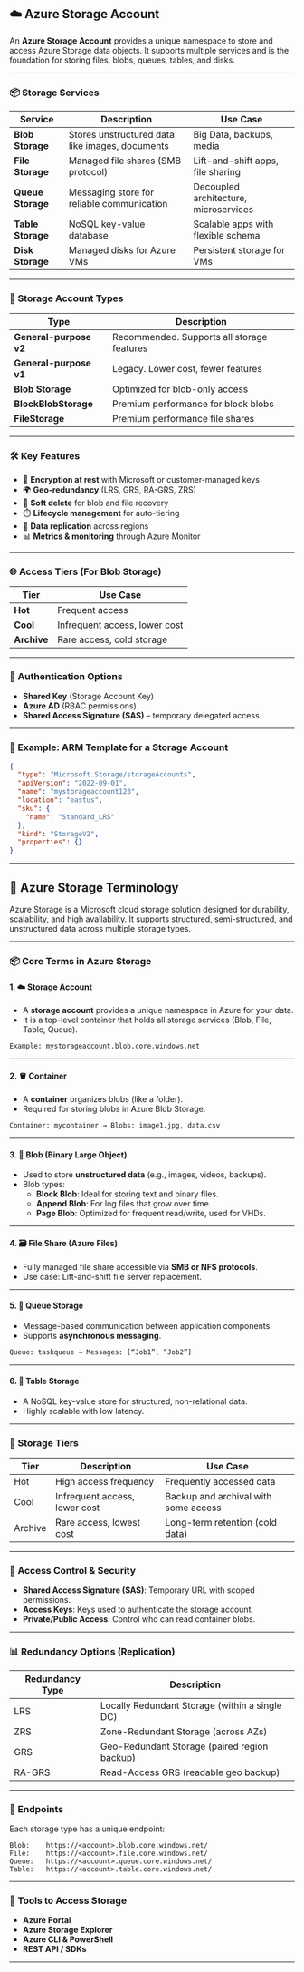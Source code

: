 ## ☁️ Azure Storage Account

An **Azure Storage Account** provides a unique namespace to store and access Azure Storage data objects. It supports multiple services and is the foundation for storing files, blobs, queues, tables, and disks.

---

### 📦 Storage Services

| Service           | Description                                        | Use Case                              |
|-------------------|----------------------------------------------------|---------------------------------------|
| **Blob Storage**  | Stores unstructured data like images, documents    | Big Data, backups, media              |
| **File Storage**  | Managed file shares (SMB protocol)                 | Lift-and-shift apps, file sharing     |
| **Queue Storage** | Messaging store for reliable communication         | Decoupled architecture, microservices |
| **Table Storage** | NoSQL key-value database                           | Scalable apps with flexible schema    |
| **Disk Storage**  | Managed disks for Azure VMs                        | Persistent storage for VMs            |

---

### 🧱 Storage Account Types

| Type                      | Description                                      |
|---------------------------|--------------------------------------------------|
| **General-purpose v2**    | Recommended. Supports all storage features       |
| **General-purpose v1**    | Legacy. Lower cost, fewer features               |
| **Blob Storage**          | Optimized for blob-only access                   |
| **BlockBlobStorage**      | Premium performance for block blobs              |
| **FileStorage**           | Premium performance file shares                  |

---

### 🛠️ Key Features

- 🔐 **Encryption at rest** with Microsoft or customer-managed keys
- 🌍 **Geo-redundancy** (LRS, GRS, RA-GRS, ZRS)
- 📜 **Soft delete** for blob and file recovery
- ⏱️ **Lifecycle management** for auto-tiering
- 🔄 **Data replication** across regions
- 📊 **Metrics & monitoring** through Azure Monitor

---

### 🌐 Access Tiers (For Blob Storage)

| **Tier**    | Use Case                         |
|-------------|----------------------------------|
| **Hot**     | Frequent access                  |
| **Cool**    | Infrequent access, lower cost    |
| **Archive** | Rare access, cold storage        |

---

### 🔑 Authentication Options

- **Shared Key** (Storage Account Key)
- **Azure AD** (RBAC permissions)
- **Shared Access Signature (SAS)** – temporary delegated access

---

### 🧪 Example: ARM Template for a Storage Account

```json
{
  "type": "Microsoft.Storage/storageAccounts",
  "apiVersion": "2022-09-01",
  "name": "mystorageaccount123",
  "location": "eastus",
  "sku": {
    "name": "Standard_LRS"
  },
  "kind": "StorageV2",
  "properties": {}
}
```
---
## 💾 Azure Storage Terminology

Azure Storage is a Microsoft cloud storage solution designed for durability, scalability, and high availability. It supports structured, semi-structured, and unstructured data across multiple storage types.

---

### 📦 Core Terms in Azure Storage

#### 1. ☁️ **Storage Account**

- A **storage account** provides a unique namespace in Azure for your data.
- It is a top-level container that holds all storage services (Blob, File, Table, Queue).

```bash
Example: mystorageaccount.blob.core.windows.net
```

---

#### 2. 🪣 **Container**

- A **container** organizes blobs (like a folder).
- Required for storing blobs in Azure Blob Storage.

```bash
Container: mycontainer → Blobs: image1.jpg, data.csv
```

---

#### 3. 📁 **Blob (Binary Large Object)**

- Used to store **unstructured data** (e.g., images, videos, backups).
- Blob types:
    - **Block Blob**: Ideal for storing text and binary files.
    - **Append Blob**: For log files that grow over time.
    - **Page Blob**: Optimized for frequent read/write, used for VHDs.

---

#### 4. 🗃️ **File Share (Azure Files)**

- Fully managed file share accessible via **SMB or NFS protocols**.
- Use case: Lift-and-shift file server replacement.

---

#### 5. 📨 **Queue Storage**

- Message-based communication between application components.
- Supports **asynchronous messaging**.

```bash
Queue: taskqueue → Messages: [“Job1”, “Job2”]
```

---

#### 6. 🧾 **Table Storage**

- A NoSQL key-value store for structured, non-relational data.
- Highly scalable with low latency.

---

### 🧱 Storage Tiers

| Tier         | Description                      | Use Case                          |
|--------------|----------------------------------|------------------------------------|
| Hot          | High access frequency            | Frequently accessed data           |
| Cool         | Infrequent access, lower cost    | Backup and archival with some access |
| Archive      | Rare access, lowest cost         | Long-term retention (cold data)    |

---

### 🔐 Access Control & Security

- **Shared Access Signature (SAS)**: Temporary URL with scoped permissions.
- **Access Keys**: Keys used to authenticate the storage account.
- **Private/Public Access**: Control who can read container blobs.

---

### 📊 Redundancy Options (Replication)

| Redundancy Type   | Description                                       |
|-------------------|---------------------------------------------------|
| LRS               | Locally Redundant Storage (within a single DC)    |
| ZRS               | Zone-Redundant Storage (across AZs)               |
| GRS               | Geo-Redundant Storage (paired region backup)      |
| RA-GRS            | Read-Access GRS (readable geo backup)             |

---

### 📍 Endpoints

Each storage type has a unique endpoint:

```text
Blob:    https://<account>.blob.core.windows.net/
File:    https://<account>.file.core.windows.net/
Queue:   https://<account>.queue.core.windows.net/
Table:   https://<account>.table.core.windows.net/
```

---

### 🧰 Tools to Access Storage

- **Azure Portal**
- **Azure Storage Explorer**
- **Azure CLI & PowerShell**
- **REST API / SDKs**

---
